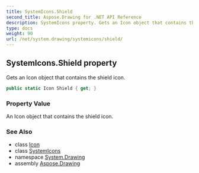 ```yaml
---
title: SystemIcons.Shield
second_title: Aspose.Drawing for .NET API Reference
description: SystemIcons property. Gets an Icon object that contains the shield icon
type: docs
weight: 90
url: /net/system.drawing/systemicons/shield/
---
```

## SystemIcons.Shield property

Gets an Icon object that contains the shield icon.

```csharp
public static Icon Shield { get; }
```

### Property Value

An Icon object that contains the shield icon.

### See Also

* class [Icon](../../icon/)
* class [SystemIcons](../)
* namespace [System.Drawing](../../systemicons/)
* assembly [Aspose.Drawing](../../../)


